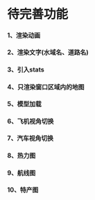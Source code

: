 # 待完善功能
#### 1、渲染动画
#### 2、渲染文字(水域名、道路名)
#### 3、引入stats
#### 4、只渲染窗口区域内的地图
#### 5、模型加载
#### 6、飞机视角切换
#### 7、汽车视角切换
#### 8、热力图
#### 9、航线图
#### 10、特产图
